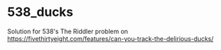 # 538_ducks
Solution for 538's The Riddler problem on https://fivethirtyeight.com/features/can-you-track-the-delirious-ducks/
